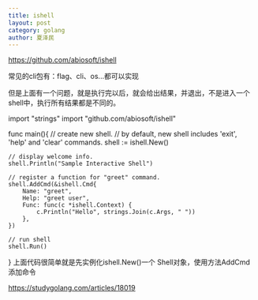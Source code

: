 ```yaml
---
title: ishell
layout: post
category: golang
author: 夏泽民
---
```

https://github.com/abiosoft/ishell
<!-- more -->

常见的cli包有：flag、cli、os...都可以实现

但是上面有一个问题，就是执行完以后，就会给出结果，并退出，不是进入一个shell中，执行所有结果都是不同的。

import "strings"
import "github.com/abiosoft/ishell"

func main(){
    // create new shell.
    // by default, new shell includes 'exit', 'help' and 'clear' commands.
    shell := ishell.New()

    // display welcome info.
    shell.Println("Sample Interactive Shell")

    // register a function for "greet" command.
    shell.AddCmd(&ishell.Cmd{
        Name: "greet",
        Help: "greet user",
        Func: func(c *ishell.Context) {
            c.Println("Hello", strings.Join(c.Args, " "))
        },
    })

    // run shell
    shell.Run()
}
上面代码很简单就是先实例化ishell.New()一个 Shell对象，使用方法AddCmd添加命令

https://studygolang.com/articles/18019